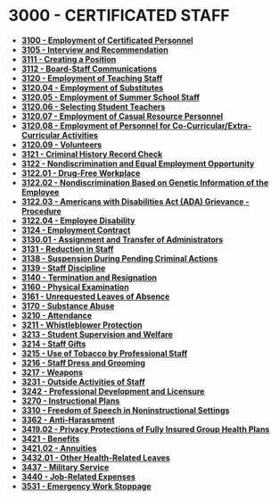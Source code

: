 3000 - CERTIFICATED STAFF
=========================

-   **[3100 - Employment of Certificated Personnel](po3100.htm)**
-   **[3105 - Interview and Recommendation](po3105.htm)**
-   **[3111 - Creating a Position](po3111.htm)**
-   **[3112 - Board-Staff Communications](po3112.htm)**
-   **[3120 - Employment of Teaching Staff](po3120.htm)**
-   **[3120.04 - Employment of Substitutes](po3120.04.htm)**
-   **[3120.05 - Employment of Summer School Staff](po3120.05.htm)**
-   **[3120.06 - Selecting Student Teachers](po3120.06.htm)**
-   **[3120.07 - Employment of Casual Resource
    Personnel](po3120.07.htm)**
-   **[3120.08 - Employment of Personnel for
    Co-Curricular/Extra-Curricular Activities](po3120.08.htm)**
-   **[3120.09 - Volunteers](po3120.09.htm)**
-   **[3121 - Criminal History Record Check](po3121.htm)**
-   **[3122 - Nondiscrimination and Equal Employment
    Opportunity](po3122.htm)**
-   **[3122.01 - Drug-Free Workplace](po3122.01.htm)**
-   **[3122.02 - Nondiscrimination Based on Genetic Information of the
    Employee](po3122.02.htm)**
-   **[3122.03 - Americans with Disabilities Act (ADA) Grievance -
    Procedure](po3122.03.htm)**
-   **[3122.04 - Employee Disability](po3122.04.htm)**
-   **[3124 - Employment Contract](po3124.htm)**
-   **[3130.01 - Assignment and Transfer of
    Administrators](po3130.01.htm)**
-   **[3131 - Reduction in Staff](po3131.htm)**
-   **[3138 - Suspension During Pending Criminal Actions](po3138.htm)**
-   **[3139 - Staff Discipline](po3139.htm)**
-   **[3140 - Termination and Resignation](po3140.htm)**
-   **[3160 - Physical Examination](po3160.htm)**
-   **[3161 - Unrequested Leaves of Absence](po3161.htm)**
-   **[3170 - Substance Abuse](po3170.htm)**
-   **[3210 - Attendance](po3210.htm)**
-   **[3211 - Whistleblower Protection](po3211.htm)**
-   **[3213 - Student Supervision and Welfare](po3213.htm)**
-   **[3214 - Staff Gifts](po3214.htm)**
-   **[3215 - Use of Tobacco by Professional Staff](po3215.htm)**
-   **[3216 - Staff Dress and Grooming](po3216.htm)**
-   **[3217 - Weapons](po3217.htm)**
-   **[3231 - Outside Activities of Staff](po3231.htm)**
-   **[3242 - Professional Development and Licensure](po3242.htm)**
-   **[3270 - Instructional Plans](po3270.htm)**
-   **[3310 - Freedom of Speech in Noninstructional
    Settings](po3310.htm)**
-   **[3362 - Anti-Harassment](po3362.htm)**
-   **[3419.02 - Privacy Protections of Fully Insured Group Health
    Plans](po3419.02.htm)**
-   **[3421 - Benefits](po3421.htm)**
-   **[3421.02 - Annuities](po3421.02.htm)**
-   **[3432.01 - Other Health-Related Leaves](po3432.01.htm)**
-   **[3437 - Military Service](po3437.htm)**
-   **[3440 - Job-Related Expenses](po3440.htm)**
-   **[3531 - Emergency Work Stoppage](po3531.htm)**

